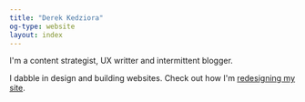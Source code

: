 ```yaml
---
title: "Derek Kedziora"
og-type: website
layout: index
---
```


I'm a content strategist, UX writter and intermittent blogger. 

I dabble in design and building websites. Check out how I'm [redesigning my site](/redesign).
